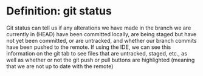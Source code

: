 # Definition: git status

Git status can tell us if any alterations we have made in the branch we are currently in (HEAD) have been committed locally, are being staged but have not yet been committed, or are untracked, and whether our branch commits have been pushed to the remote.  If using the IDE, we can see this information on the git tab to see files that are untracked, staged, etc., as well as whether or not the git push or pull buttons are highlighted (meaning that we are not up to date with the remote)
